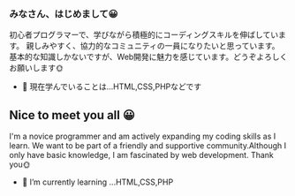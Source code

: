 ### みなさん、はじめまして😀
初心者プログラマーで、学びながら積極的にコーディングスキルを伸ばしています。
親しみやすく、協力的なコミュニティの一員になりたいと思っています。
基本的な知識しかないですが、Web開発に魅力を感じています。どうぞよろしくお願いします🌞

- 🌱 現在学んでいることは...HTML,CSS,PHPなどです

## Nice to meet you all 😀

I'm a novice programmer and am actively expanding my coding skills as I learn. We want to be part of a friendly and supportive community.Although I only have basic knowledge, I am fascinated by web development. Thank you🌞

- 🌱 I’m currently learning ...HTML,CSS,PHP
<!--
**TakahashiNatsumi814/TakahashiNatsumi814** is a ✨ _special_ ✨ repository because its `README.md` (this file) appears on your GitHub profile.

Here are some ideas to get you started:

- 🔭 I’m currently working on ...
- 🌱 I’m currently learning ...
- 👯 I’m looking to collaborate on ...
- 🤔 I’m looking for help with ...
- 💬 Ask me about ...
- 📫 How to reach me: ...
- 😄 Pronouns: ...
- ⚡ Fun fact: ...
-->
